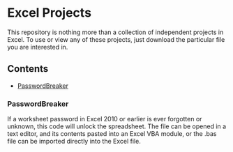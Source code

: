 # Excel Projects

This repository is nothing more than a collection of independent projects in Excel. To use or view 
any of these projects, just download the particular file you are interested in.

## Contents

* [PasswordBreaker](#PasswordBreaker)

### PasswordBreaker

If a worksheet password in Excel 2010 or earlier is ever forgotten or unknown, this code will unlock
the spreadsheet. The file can be opened in a text editor, and its contents pasted into an Excel VBA 
module, or the .bas file can be imported directly into the Excel file.